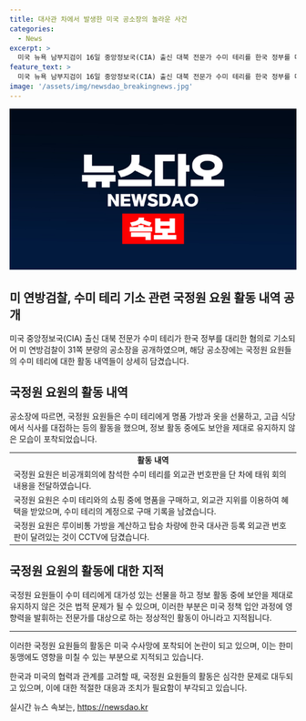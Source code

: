 ```yaml
---
title: 대사관 차에서 발생한 미국 공소장의 놀라운 사건
categories:
  - News
excerpt: >
  미국 뉴욕 남부지검이 16일 중앙정보국(CIA) 출신 대북 전문가 수미 테리를 한국 정부를 대리하여 활동한 혐의로 기소했다. 공소장에는 국정원 요원들의 수미 테리에 대한 활동 내역이 상세히 기록되어 있으며, 정보 활동임에도 불구하고 안일한 행동들이 공개되었다. 이러한 사실은 미국 정책 입안에 관여하는 전문가로서의 신뢰를 훼손시킬 수 있는 중요한 문제로 지적되고 있다. 고려대 통일융합연구원 원장은 건수가 잡히지 않도록 주의해야 했는데 실력이 들통났다고 지적했다.
feature_text: >
  미국 뉴욕 남부지검이 16일 중앙정보국(CIA) 출신 대북 전문가 수미 테리를 한국 정부를 대리하여 활동한 혐의로 기소했다. 공소장에는 국정원 요원들의 수미 테리에 대한 활동 내역이 상세히 기록되어 있으며, 정보 활동임에도 불구하고 안일한 행동들이 공개되었다. 이러한 사실은 미국 정책 입안에 관여하는 전문가로서의 신뢰를 훼손시킬 수 있는 중요한 문제로 지적되고 있다. 고려대 통일융합연구원 원장은 건수가 잡히지 않도록 주의해야 했는데 실력이 들통났다고 지적했다.
image: '/assets/img/newsdao_breakingnews.jpg'
---
```


<p><img src="/assets/img/newsdao_breakingnews.jpg" alt="firstkoreanews 속보" /></p>

<h2 data-ke-size="size26">미 연방검찰, 수미 테리 기소 관련 국정원 요원 활동 내역 공개</h2>

<p data-ke-size="size16">미국 중앙정보국(CIA) 출신 대북 전문가 수미 테리가 한국 정부를 대리한 혐의로 기소되어 미 연방검찰이 31쪽 분량의 공소장을 공개하였으며, 해당 공소장에는 국정원 요원들의 수미 테리에 대한 활동 내역들이 상세히 담겼습니다.</p>

<h2 data-ke-size="size24">국정원 요원의 활동 내역</h2>

<p data-ke-size="size16">공소장에 따르면, 국정원 요원들은 수미 테리에게 명품 가방과 옷을 선물하고, 고급 식당에서 식사를 대접하는 등의 활동을 했으며, 정보 활동 중에도 보안을 제대로 유지하지 않은 모습이 포착되었습니다.</p>

<table>
  <tr>
    <td style="text-align: center; height: 17px;"><b>활동 내역</b></td>
  </tr>
  <tr>
    <td>국정원 요원은 비공개회의에 참석한 수미 테리를 외교관 번호판을 단 차에 태워 회의 내용을 전달하였습니다.</td>
  </tr>
  <tr>
    <td>국정원 요원은 수미 테리와의 쇼핑 중에 명품을 구매하고, 외교관 지위를 이용하여 혜택을 받았으며, 수미 테리의 계정으로 구매 기록을 남겼습니다.</td>
  </tr>
  <tr>
    <td>국정원 요원은 루이비통 가방을 계산하고 탑승 차량에 한국 대사관 등록 외교관 번호판이 달려있는 것이 CCTV에 담겼습니다.</td>
  </tr>
</table>

<h2 data-ke-size="size24">국정원 요원의 활동에 대한 지적</h2>

<p data-ke-size="size16">국정원 요원들이 수미 테리에게 대가성 있는 선물을 하고 정보 활동 중에 보안을 제대로 유지하지 않은 것은 법적 문제가 될 수 있으며, 이러한 부분은 미국 정책 입안 과정에 영향력을 발휘하는 전문가를 대상으로 하는 정상적인 활동이 아니라고 지적됩니다.</p>

<hr>

<p data-ke-size="size16">이러한 국정원 요원들의 활동은 미국 수사망에 포착되어 논란이 되고 있으며, 이는 한미동맹에도 영향을 미칠 수 있는 부분으로 지적되고 있습니다.</p>

<p data-ke-size="size16">한국과 미국의 협력과 관계를 고려할 때, 국정원 요원들의 활동은 심각한 문제로 대두되고 있으며, 이에 대한 적절한 대응과 조치가 필요함이 부각되고 있습니다.</p>
실시간 뉴스 속보는, <a href="https://newsdao.kr" rel="dofollow">https://newsdao.kr</a>


